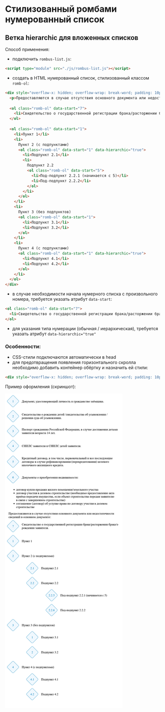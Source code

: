 # Стилизованный ромбами нумерованный список

## Ветка hierarchic для вложенных списков

Способ применения:

- подключить `rombus-list.js`:

```html
<script type="module" src="./js/rombus-list.js"></script>
```

- создать в HTML нумерованный список, стилизованный классом `romb-ol`:

```html
<div style="overflow-x: hidden; overflow-wrap: break-word; padding: 10px;">
  <p>Предоставляются в случае отсутствия основного документа или недостаточности сведений в основном документе:</p>

  <ol class="romb-ol" data-start="7">
    <li>Свидетельство о государственной регистрации брака/расторжении брака/о рождении заявителя.</li>
  </ol>

  <ol class="romb-ol" data-start="1">
    <li>Пункт 1</li>
    <li>
      Пункт 2 (с подпунктами)
      <ol class="romb-ol" data-start="1" data-hierarchic="true">
        <li>Подпункт 2.1</li>
        <li>
          Подпункт 2.2
          <ol class="romb-ol" data-start="5">
            <li>Под-подпункт 2.2.1 (начинается с 5)</li>
            <li>Под-подпункт 2.2.2</li>
          </ol>
        </li>
      </ol>
    </li>
    <li>
      Пункт 3 (без подпунктов)
      <ol class="romb-ol" data-start="1">
        <li>Подпункт 3.1</li>
        <li>Подпункт 3.2</li>
      </ol>
    </li>
    <li>
      Пункт 4 (с подпунктами)
      <ol class="romb-ol" data-start="1" data-hierarchic="true">
        <li>Подпункт 4.1</li>
        <li>Подпункт 4.2</li>
      </ol>
    </li>
  </ol>
</div>
```

- в случае необходимости начала нумерного списка с произвольного номера, требуется указать атрибут `data-start`:

```html
<ol class="romb-ol" data-start="7">
  <li>Свидетельство о государственной регистрации брака/расторжении брака/о рождении заявителя.</li>
</ol>
```

- для указания типа нумерации (обычная / иерархическая), требуется указать атрибут `data-hierarchic="true"`

### Особенности:

- CSS-стили подключаются автоматически в head
- для предотвращения появления горизонтального скролла необходимо добавить контейнер обёртку и назначить ей стили:

```html
<div style="overflow-x: hidden; overflow-wrap: break-word; padding: 10px;"></div>
```

Пример оформления (скриншот):

![1757424802071](image/readme/1757424802071.png)
